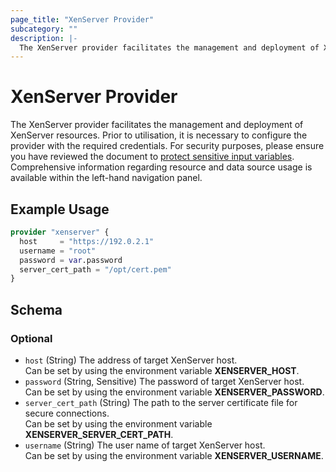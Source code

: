 ```yaml
---
page_title: "XenServer Provider"
subcategory: ""
description: |-
  The XenServer provider facilitates the management and deployment of XenServer resources. Prior to utilisation, it is necessary to configure the provider with the required credentials. For security purposes, please ensure you have reviewed the document to protect sensitive input variables https://developer.hashicorp.com/terraform/tutorials/configuration-language/sensitive-variables. Comprehensive information regarding resource and data source usage is available within the left-hand navigation panel.
---
```


# XenServer Provider

The XenServer provider facilitates the management and deployment of XenServer resources. Prior to utilisation, it is necessary to configure the provider with the required credentials. For security purposes, please ensure you have reviewed the document to [protect sensitive input variables](https://developer.hashicorp.com/terraform/tutorials/configuration-language/sensitive-variables). Comprehensive information regarding resource and data source usage is available within the left-hand navigation panel.

## Example Usage

```terraform
provider "xenserver" {
  host     = "https://192.0.2.1"
  username = "root"
  password = var.password
  server_cert_path = "/opt/cert.pem"
}
```

<!-- schema generated by tfplugindocs -->
## Schema

### Optional

- `host` (String) The address of target XenServer host.<br />Can be set by using the environment variable **XENSERVER_HOST**.
- `password` (String, Sensitive) The password of target XenServer host.<br />Can be set by using the environment variable **XENSERVER_PASSWORD**.
- `server_cert_path` (String) The path to the server certificate file for secure connections.<br />Can be set by using the environment variable **XENSERVER_SERVER_CERT_PATH**.
- `username` (String) The user name of target XenServer host.<br />Can be set by using the environment variable **XENSERVER_USERNAME**.
